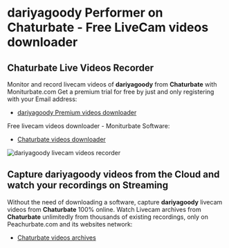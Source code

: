 # dariyagoody Performer on Chaturbate - Free LiveCam videos downloader

## Chaturbate Live Videos Recorder

Monitor and record livecam videos of **dariyagoody** from **Chaturbate** with Moniturbate.com
Get a premium trial for free by just and only registering with your Email address:
* [dariyagoody Premium videos downloader](https://moniturbate.com/request-demo-licence-key.html)

Free livecam videos downloader - Moniturbate Software:
* [Chaturbate videos downloader](https://moniturbate.com/moniturbate-download-software.html)

![dariyagoody livecam videos recorder](https://peachurnet.com/templates/moniturbate-software.png)


## Capture dariyagoody videos from the Cloud and watch your recordings on Streaming

Without the need of downloading a software, capture **dariyagoody** livecam videos from **Chaturbate** 100% online.
Watch Livecam archives from **Chaturbate** unlimitedly from thousands of existing recordings, only on Peachurbate.com and its websites network:
* [Chaturbate videos archives](https://peachurnet.com/)